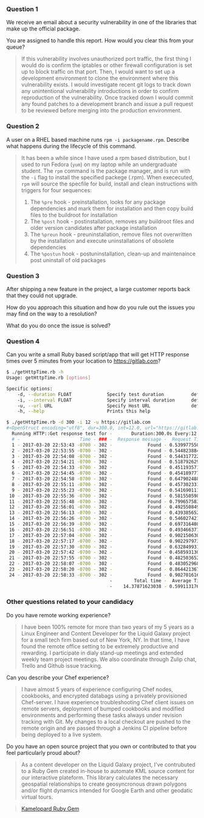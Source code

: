 ### Question 1

We receive an email about a security vulnerability in one of the libraries that make up the official package.

You are assigned to handle this report. How would you clear this from your queue?

> If this vulnerability involves unauthorized port traffic, the first thing I would do is confirm the iptables or other firewall configuration is set up to block traffic on that port.  Then, I would want to set up a development environment to clone the environment where this vulnerability exists.  I would investigate recent git logs to track down any unintentional vulnerability introductions in order to confirm reproduction of the vulnerability.  Once tracked down I would commit any found patches to a development branch and issue a pull request to be reviewed before merging into the production environment.

### Question 2

A user on a RHEL based machine runs `rpm -i packagename.rpm`. Describe what happens during the lifecycle of this command.

> It has been a while since I have used a rpm based distribution, but I used to run Fedora (`yum`) on my laptop while an undergraduate student.  The `rpm` command is the package manager, and is run with the `-i` flag to install the specified packege (.rpm).  When exececuted, `rpm` will source the specfile for build, install and clean instructions with triggers for four sequences:
>
> 1. The `%pre` hook - preinstallation, looks for any package dependencies and mark them for installation and then copy build files to the buildroot for installation
> 2. The `%post` hook - postinstallation, removes any buildroot files and older version candidates after package installation
> 3. The `%preun`  hook - preuninstallation, remove files not overwritten by the installation and execute uninstallations of obsolete dependencies
> 4. The `%postun` hook - postuninstallation, clean-up and maintenaince  post uninstall of old packages

### Question 3

After shipping a new feature in the project, a large customer reports back that they could not upgrade.

How do you approach this situation and how do you rule out the issues you may find on the way to a resolution?

What do you do once the issue is solved?

### Question 4

Can you write a small Ruby based script/app that will get HTTP response times over 5 minutes from your location to https://gitlab.com?

```bash
$ ./getHttpTime.rb -h
Usage: getHttpTime.rb [options]

Specific options:
    -d, --duration FLOAT             Specify test duration          default: 300s
    -i, --interval FLOAT             Specify interval duration      default: 5s
    -u, --url URL                    Specify Host URL               default: https://github.com
    -h, --help                       Prints this help
```

```bash
$ ./getHttpTime.rb -d 300 -i 12 -u https://gitlab.com
#<OpenStruct encoding="utf8", dur=300.0, int=12.0, url="https://gitlab.com">
  Running HTTP::Get response test for -       Duration:300.0s Every:12.0s
  # -                      Time - ### -  Response message -  Request Time
  1 - 2017-03-20 22:53:43 -0700 - 302 -             Found - 0.53997755051
  2 - 2017-03-20 22:53:55 -0700 - 302 -             Found - 0.54482388496
  3 - 2017-03-20 22:54:08 -0700 - 302 -             Found - 0.54431772232
  4 - 2017-03-20 22:54:21 -0700 - 302 -             Found - 0.51879262924
  5 - 2017-03-20 22:54:33 -0700 - 302 -             Found - 0.45119357109
  6 - 2017-03-20 22:54:45 -0700 - 302 -             Found - 0.45418977737
  7 - 2017-03-20 22:54:58 -0700 - 302 -             Found - 0.64790248871
  8 - 2017-03-20 22:55:11 -0700 - 302 -             Found - 0.45730233192
  9 - 2017-03-20 22:55:23 -0700 - 302 -             Found - 0.54169011116
 10 - 2017-03-20 22:55:36 -0700 - 302 -             Found - 0.58155059814
 11 - 2017-03-20 22:55:48 -0700 - 302 -             Found - 0.79965758324
 12 - 2017-03-20 22:56:01 -0700 - 302 -             Found - 0.49255084991
 13 - 2017-03-20 22:56:13 -0700 - 302 -             Found - 0.43938565254
 14 - 2017-03-20 22:56:26 -0700 - 302 -             Found - 0.54602742195
 15 - 2017-03-20 22:56:39 -0700 - 302 -             Found - 0.69731640816
 16 - 2017-03-20 22:56:51 -0700 - 302 -             Found - 0.49346637726
 17 - 2017-03-20 22:57:04 -0700 - 302 -             Found - 0.90215063095
 18 - 2017-03-20 22:57:17 -0700 - 302 -             Found - 0.90229797363
 19 - 2017-03-20 22:57:30 -0700 - 302 -             Found - 0.63284993172
 20 - 2017-03-20 22:57:42 -0700 - 302 -             Found - 0.45859313011
 21 - 2017-03-20 22:57:55 -0700 - 302 -             Found - 0.48250365257
 22 - 2017-03-20 22:58:07 -0700 - 302 -             Found - 0.48305296898
 23 - 2017-03-20 22:58:20 -0700 - 302 -             Found - 0.86442136765
 24 - 2017-03-20 22:58:33 -0700 - 302 -             Found - 0.90270161629
                                      -        Total time -  Average Time
                                      -    14.37871623038 - 0.59911317627

```

### Other questions related to your candidacy

Do you have remote working experience?

> I have been 100% remote for more than two years of my 5 years as a Linux Engineer and Content Developer for the Liquid Galaxy project for a small tech firm based out of New York, NY.  In that time, I have found the remote office setting to be extremely productive and rewarding.  I participate in dialy stand-up meetings and extended weekly team project meetings.  We also coordinate through Zulip chat, Trello and Github issue tracking.

Can you describe your Chef experience?

> I have almost 5 years of experience configuring Chef nodes, cookbooks, and encrypted databags using a privately provisioned Chef-server.  I have experience troubleshooting Chef client issues on remote servers, deployment of bumped cookbooks and modified environments and performing these tasks always under revision tracking with Git.  My changes to a local checkout are pushed to the remote origin and are passed through a Jenkins CI pipeline before being deployed to a live system.

Do you have an open source project that you own or contributed to that you feel particularly proud about?

> As a content developer on the Liquid Galaxy project, I've contrubuted to a Ruby Gem created in-house to automate KML source content for our interactive plateform.  This library calculates the necessary geospatial relationships to create geosyncronous drawn polygons and/or flight dynamics intended for Google Earth and other geodatic virtual tours. 

> [Kamelopard Ruby Gem](https://rubygems.org/gems/kamelopard/versions/0.0.16 "Ruby Gems Kamelopard Page")
